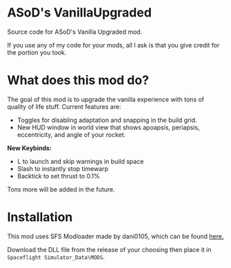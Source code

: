 # ASoD's VanillaUpgraded
Source code for ASoD's Vanilla Upgraded mod.

If you use any of my code for your mods, all I ask is that you give credit for the portion you took.

# What does this mod do?
The goal of this mod is to upgrade the vanilla experience with tons of quality of life stuff. Current features are:

- Toggles for disabling adaptation and snapping in the build grid.
- New HUD window in world view that shows apoapsis, periapsis, eccentricity, and angle of your rocket.

**New Keybinds:**
- L to launch and skip warnings in build space
- Slash to instantly stop timewarp
- Backtick to set thrust to 0.1%

Tons more will be added in the future.

# Installation
This mod uses SFS Modloader made by dani0105, which can be found [here.](https://github.com/105-Code/SFS-Modloader)

Download the DLL file from the release of your choosing then place it in `Spaceflight Simulator_Data\MODS`.

